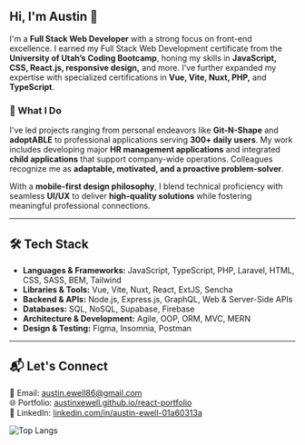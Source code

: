 ## Hi, I'm Austin 👋  

I'm a **Full Stack Web Developer** with a strong focus on front-end excellence. I earned my Full Stack Web Development certificate from the **University of Utah’s Coding Bootcamp**, honing my skills in **JavaScript, CSS, React.js, responsive design,** and more. I've further expanded my expertise with specialized certifications in **Vue, Vite, Nuxt, PHP,** and **TypeScript**.  

### 🚀 What I Do  
I've led projects ranging from personal endeavors like **Git-N-Shape** and **adoptABLE** to professional applications serving **300+ daily users**. My work includes developing major **HR management applications** and integrated **child applications** that support company-wide operations. Colleagues recognize me as **adaptable, motivated, and a proactive problem-solver**.  

With a **mobile-first design philosophy**, I blend technical proficiency with seamless **UI/UX** to deliver **high-quality solutions** while fostering meaningful professional connections.  

---

## 🛠️ Tech Stack  
- **Languages & Frameworks:** JavaScript, TypeScript, PHP, Laravel, HTML, CSS, SASS, BEM, Tailwind
- **Libraries & Tools:** Vue, Vite, Nuxt, React, ExtJS, Sencha  
- **Backend & APIs:** Node.js, Express.js, GraphQL, Web & Server-Side APIs  
- **Databases:** SQL, NoSQL, Supabase, Firebase  
- **Architecture & Development:** Agile, OOP, ORM, MVC, MERN  
- **Design & Testing:** Figma, Insomnia, Postman  

---

## 📬 Let's Connect  
📧 Email: [austin.ewell86@gmail.com](mailto:austin.ewell86@gmail.com)  
🌐 Portfolio: [austinxewell.github.io/react-portfolio](https://austinxewell.github.io/react-portfolio/)  
🔗 LinkedIn: [linkedin.com/in/austin-ewell-01a60313a](https://www.linkedin.com/in/austin-ewell-01a60313a/)  

![Top Langs](https://github-readme-stats.vercel.app/api/top-langs/?username=austinxewell)
